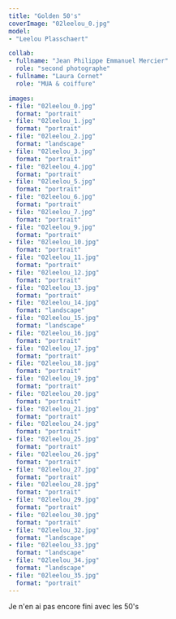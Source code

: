 ```yaml
---
title: "Golden 50's"
coverImage: "02leelou_0.jpg"
model: 
- "Leelou Plasschaert"

collab:
- fullname: "Jean Philippe Emmanuel Mercier"
  role: "second photographe"
- fullname: "Laura Cornet"
  role: "MUA & coiffure"

images:
- file: "02leelou_0.jpg"
  format: "portrait"
- file: "02leelou_1.jpg"
  format: "portrait"
- file: "02leelou_2.jpg"
  format: "landscape"
- file: "02leelou_3.jpg"
  format: "portrait"
- file: "02leelou_4.jpg"
  format: "portrait"
- file: "02leelou_5.jpg"
  format: "portrait"
- file: "02leelou_6.jpg"
  format: "portrait"
- file: "02leelou_7.jpg"
  format: "portrait"
- file: "02leelou_9.jpg"
  format: "portrait"
- file: "02leelou_10.jpg"
  format: "portrait"
- file: "02leelou_11.jpg"
  format: "portrait"
- file: "02leelou_12.jpg"
  format: "portrait"
- file: "02leelou_13.jpg"
  format: "portrait"
- file: "02leelou_14.jpg"
  format: "landscape"
- file: "02leelou_15.jpg"
  format: "landscape"
- file: "02leelou_16.jpg"
  format: "portrait"
- file: "02leelou_17.jpg"
  format: "portrait"
- file: "02leelou_18.jpg"
  format: "portrait"
- file: "02leelou_19.jpg"
  format: "portrait"
- file: "02leelou_20.jpg"
  format: "portrait"
- file: "02leelou_21.jpg"
  format: "portrait"
- file: "02leelou_24.jpg"
  format: "portrait"
- file: "02leelou_25.jpg"
  format: "portrait"
- file: "02leelou_26.jpg"
  format: "portrait"
- file: "02leelou_27.jpg"
  format: "portrait"
- file: "02leelou_28.jpg"
  format: "portrait"
- file: "02leelou_29.jpg"
  format: "portrait"
- file: "02leelou_30.jpg"
  format: "portrait"
- file: "02leelou_32.jpg"
  format: "landscape"
- file: "02leelou_33.jpg"
  format: "landscape"
- file: "02leelou_34.jpg"
  format: "landscape"
- file: "02leelou_35.jpg"
  format: "portrait"
---
```

Je n'en ai pas encore fini avec les 50's